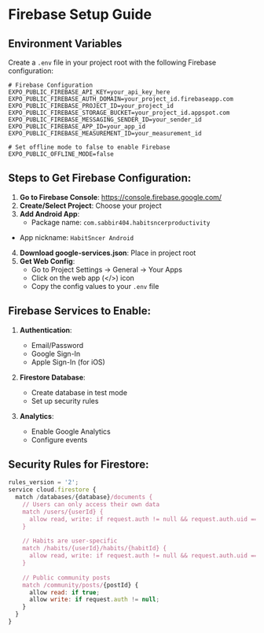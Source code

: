 # Firebase Setup Guide

## Environment Variables

Create a `.env` file in your project root with the following Firebase configuration:

```env
# Firebase Configuration
EXPO_PUBLIC_FIREBASE_API_KEY=your_api_key_here
EXPO_PUBLIC_FIREBASE_AUTH_DOMAIN=your_project_id.firebaseapp.com
EXPO_PUBLIC_FIREBASE_PROJECT_ID=your_project_id
EXPO_PUBLIC_FIREBASE_STORAGE_BUCKET=your_project_id.appspot.com
EXPO_PUBLIC_FIREBASE_MESSAGING_SENDER_ID=your_sender_id
EXPO_PUBLIC_FIREBASE_APP_ID=your_app_id
EXPO_PUBLIC_FIREBASE_MEASUREMENT_ID=your_measurement_id

# Set offline mode to false to enable Firebase
EXPO_PUBLIC_OFFLINE_MODE=false
```

## Steps to Get Firebase Configuration:

1. **Go to Firebase Console**: https://console.firebase.google.com/
2. **Create/Select Project**: Choose your project
3. **Add Android App**: 
   - Package name: `com.sabbir404.habitsncerproductivity`
- App nickname: `HabitSncer Android`
4. **Download google-services.json**: Place in project root
5. **Get Web Config**: 
   - Go to Project Settings → General → Your Apps
   - Click on the web app (</>) icon
   - Copy the config values to your `.env` file

## Firebase Services to Enable:

1. **Authentication**:
   - Email/Password
   - Google Sign-In
   - Apple Sign-In (for iOS)

2. **Firestore Database**:
   - Create database in test mode
   - Set up security rules

3. **Analytics**:
   - Enable Google Analytics
   - Configure events

## Security Rules for Firestore:

```javascript
rules_version = '2';
service cloud.firestore {
  match /databases/{database}/documents {
    // Users can only access their own data
    match /users/{userId} {
      allow read, write: if request.auth != null && request.auth.uid == userId;
    }
    
    // Habits are user-specific
    match /habits/{userId}/habits/{habitId} {
      allow read, write: if request.auth != null && request.auth.uid == userId;
    }
    
    // Public community posts
    match /community/posts/{postId} {
      allow read: if true;
      allow write: if request.auth != null;
    }
  }
}
```
